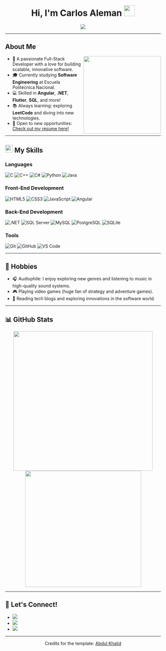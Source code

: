 <h1 align="center"><b>Hi, I'm Carlos Aleman</b> <img src="https://media.giphy.com/media/hvRJCLFzcasrR4ia7z/giphy.gif" width="35"></h1>

<p align="center">
  <a href="https://github.com/DenverCoder1/readme-typing-svg">
    <img src="https://readme-typing-svg.herokuapp.com?font=Time+New+Roman&color=cyan&size=25&center=true&vCenter=true&width=600&height=100&lines=Full-Stack+Developer+%F0%9F%94%A7;Software+Engineering+Student+%F0%9F%A7%91%E2%80%8D%F0%9F%92%BB;Tech+Enthusiast+%F0%9F%9A%80;Always+Learning+New+Skills+%F0%9F%93%9A">
  </a>
</p>

---

## **About Me**

<picture>
  <img align="right" src="https://user-images.githubusercontent.com/74038190/213910842-5a320d6b-e48f-4d41-a901-0e6a357e8dae.gif" width="250px">
</picture>

- 🌟 A passionate Full-Stack Developer with a love for building scalable, innovative software.
- 🎓 Currently studying **Software Engineering** at Escuela Politécnica Nacional.
- 💻 Skilled in **Angular**, **.NET**, **Flutter**, **SQL**, and more!
- 📚 Always learning: exploring **LeetCode** and diving into new technologies.
- 🌟 Open to new opportunities: [Check out my resume here!](https://alejololer.github.io/)

---

## <img src="https://media2.giphy.com/media/QssGEmpkyEOhBCb7e1/giphy.gif" width="25"><b> My Skills</b>

### **Languages**
![C](https://img.shields.io/badge/C%20-%232370ED.svg?style=for-the-badge&logo=c&logoColor=white)
![C++](https://img.shields.io/badge/C++%20-%2300599C.svg?style=for-the-badge&logo=c%2B%2B&logoColor=white)
![C#](https://img.shields.io/badge/C%23-%23239120.svg?style=for-the-badge&logo=c-sharp&logoColor=white)
![Python](https://img.shields.io/badge/Python%20-%2314354C.svg?style=for-the-badge&logo=python&logoColor=white)
![Java](https://img.shields.io/badge/Java-%23ED8B00.svg?style=for-the-badge&logo=java&logoColor=white)

### **Front-End Development**
![HTML5](https://img.shields.io/badge/HTML5%20-%23E34F26.svg?style=for-the-badge&logo=html5&logoColor=white)
![CSS3](https://img.shields.io/badge/CSS3%20-%231572B6.svg?style=for-the-badge&logo=css3&logoColor=white)
![JavaScript](https://img.shields.io/badge/JavaScript%20-%23F7DF1E.svg?style=for-the-badge&logo=javascript&logoColor=black)
![Angular](https://img.shields.io/badge/Angular-%23DD0031.svg?style=for-the-badge&logo=angular&logoColor=white)

### **Back-End Development**
![.NET](https://img.shields.io/badge/.NET-%235C2D91.svg?style=for-the-badge&logo=dotnet&logoColor=white)
![SQL Server](https://img.shields.io/badge/SQL%20Server-%23CC2927.svg?style=for-the-badge&logo=microsoft-sql-server&logoColor=white)
![MySQL](https://img.shields.io/badge/MySQL-%2300f.svg?style=for-the-badge&logo=mysql&logoColor=white)
![PostgreSQL](https://img.shields.io/badge/PostgreSQL-%23316192.svg?style=for-the-badge&logo=postgresql&logoColor=white)
![SQLite](https://img.shields.io/badge/SQLite-%2307405e.svg?style=for-the-badge&logo=sqlite&logoColor=white)

### **Tools**
![Git](https://img.shields.io/badge/git-%23F05033.svg?style=for-the-badge&logo=git&logoColor=white)
![GitHub](https://img.shields.io/badge/github-%23121011.svg?style=for-the-badge&logo=github&logoColor=white)
![VS Code](https://img.shields.io/badge/VS%20Code-%23007ACC.svg?style=for-the-badge&logo=visual-studio-code&logoColor=white)

---

## 🌟 **Hobbies**
- 🎧 Audiophile: I enjoy exploring new genres and listening to music in high-quality sound systems.
- 🎮 Playing video games (huge fan of strategy and adventure games).
- 📖 Reading tech blogs and exploring innovations in the software world.

---

## 📊 **GitHub Stats**

<div align="center">
  <!-- Estadísticas generales -->
  <img src="https://github-readme-stats-sigma-five.vercel.app/api?username=alejololer&include_all_commits=true&count_private=true&show_icons=true&line_height=20&title_color=7A7ADB&icon_color=2234AE&text_color=D3D3D3&bg_color=0,000000,130F40" width="450">
  <!-- Lenguajes más utilizados -->
  <img src="https://github-readme-stats.vercel.app/api/top-langs?username=alejololer&show_icons=true&locale=en&layout=compact&line_height=20&title_color=7A7ADB&icon_color=2234AE&text_color=D3D3D3&bg_color=0,000000,130F40" width="375">
</div>


---

## 🤝 **Let's Connect!**
<ul>
  <li>
    <a href="https://linkedin.com/in/alejoaleman" target="_blank">
      <img src="https://img.shields.io/badge/linkedin-%230077B5.svg?style=for-the-badge&logo=linkedin&logoColor=white">
    </a>
  </li>
  <li>
    <a href="https://github.com/alejololer" target="_blank">
      <img src="https://img.shields.io/badge/github-%23121011.svg?style=for-the-badge&logo=github&logoColor=white">
    </a>
  </li>
  <li>
    <a href="mailto:acarlos29112003@gmail.com" target="_blank">
      <img src="https://img.shields.io/badge/email-%23EA4335.svg?style=for-the-badge&logo=gmail&logoColor=white">
    </a>
  </li>
</ul>

---

<div align="center">
  <p>Credits for the template: <a href="https://github.com/0xabdulkhalid">Abdul Khalid</a></p>
</div>

